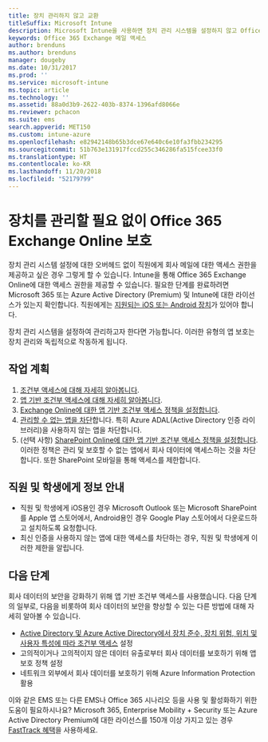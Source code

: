 ```yaml
---
title: 장치 관리하지 않고 교환
titleSuffix: Microsoft Intune
description: Microsoft Intune을 사용하면 장치 관리 시스템을 설정하지 않고 Office 365 Exchange Online 이메일에 대한 액세스 권한을 직원에게 제공할 수 있습니다.
keywords: Office 365 Exchange 메일 액세스
author: brenduns
ms.author: brenduns
manager: dougeby
ms.date: 10/31/2017
ms.prod: ''
ms.service: microsoft-intune
ms.topic: article
ms.technology: ''
ms.assetid: 88a0d3b9-2622-403b-8374-1396afd8066e
ms.reviewer: pchacon
ms.suite: ems
search.appverid: MET150
ms.custom: intune-azure
ms.openlocfilehash: e82942148b65b3dce67e640c6e10fa3fbb234295
ms.sourcegitcommit: 51b763e131917fccd255c346286fa515fcee33f0
ms.translationtype: HT
ms.contentlocale: ko-KR
ms.lasthandoff: 11/20/2018
ms.locfileid: "52179799"
---
```

# <a name="protect-office-365-exchange-online-without-requiring-device-management"></a>장치를 관리할 필요 없이 Office 365 Exchange Online 보호

장치 관리 시스템 설정에 대한 오버헤드 없이 직원에게 회사 메일에 대한 액세스 권한을 제공하고 싶은 경우 그렇게 할 수 있습니다. Intune을 통해 Office 365 Exchange Online에 대한 액세스 권한을 제공할 수 있습니다. 필요한 단계를 완료하려면 Microsoft 365 또는 Azure Active Directory (Premium) 및 Intune에 대한 라이선스가 있는지 확인합니다. 직원에게는 [지원되는 iOS 또는 Android 장치](supported-devices-browsers.md)가 있어야 합니다. 

장치 관리 시스템을 설정하여 관리하고자 한다면 가능합니다. 이러한 유형의 앱 보호는 장치 관리와 독립적으로 작동하게 됩니다. 

## <a name="action-plan"></a>작업 계획

1. [조건부 액세스에 대해 자세히 알아봅니다](conditional-access.md). 
2. [앱 기반 조건부 액세스에 대해 자세히 알아봅니다](app-based-conditional-access-intune.md).
3. [Exchange Online에 대한 앱 기반 조건부 액세스 정책을 설정합니다](app-based-conditional-access-intune-create.md).
4. [관리할 수 없는 앱을 차단](app-modern-authentication-block.md)합니다. 특히 Azure ADAL(Active Directory 인증 라이브러리)을 사용하지 않는 앱을 차단합니다.
5. (선택 사항) [SharePoint Online에 대한 앱 기반 조건부 액세스 정책을 설정합니다](app-based-conditional-access-intune-create.md). 이러한 정책은 관리 및 보호할 수 없는 앱에서 회사 데이터에 액세스하는 것을 차단합니다. 또한 SharePoint 모바일을 통해 액세스를 제한합니다. 

## <a name="what-to-tell-employees-and-students"></a>직원 및 학생에게 정보 안내

* 직원 및 학생에게 iOS용인 경우 Microsoft Outlook 또는 Microsoft SharePoint를 Apple 앱 스토어에서, Android용인 경우 Google Play 스토어에서 다운로드하고 설치하도록 요청합니다. 
* 최신 인증을 사용하지 않는 앱에 대한 액세스를 차단하는 경우, 직원 및 학생에게 이러한 제한을 알립니다. 

## <a name="next-steps"></a>다음 단계

회사 데이터의 보안을 강화하기 위해 앱 기반 조건부 액세스를 사용했습니다. 다음 단계의 일부로, 다음을 비롯하여 회사 데이터의 보안을 향상할 수 있는 다른 방법에 대해 자세히 알아볼 수 있습니다. 

* [Active Directory 및 Azure Active Directory에서 장치 준수, 장치 위험, 위치 및 사용자 특성에 따라 조건부 액세스](https://docs.microsoft.com/azure/active-directory/active-directory-conditional-access-azure-portal) 설정  
* 고의적이거나 고의적이지 않은 데이터 유출로부터 회사 데이터를 보호하기 위해 앱 보호 정책 설정 
* 네트워크 외부에서 회사 데이터를 보호하기 위해 Azure Information Protection 활용 

이와 같은 EMS 또는 다른 EMS나 Office 365 시나리오 등을 사용 및 활성화하기 위한 도움이 필요하시나요? Microsoft 365, Enterprise Mobility + Security 또는 Azure Active Directory Premium에 대한 라이선스를 150개 이상 가지고 있는 경우 [FastTrack 혜택](https://docs.microsoft.com/enterprise-mobility-security/solutions/enterprise-mobility-fasttrack-program)을 사용하세요. 